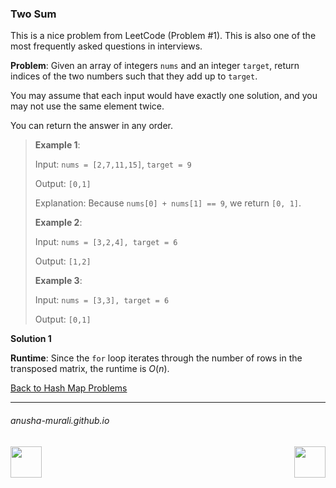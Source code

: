 ### Two Sum

This is a nice problem from LeetCode (Problem #1). This is also one of the most frequently asked questions in interviews.

**Problem**: Given an array of integers `nums` and an integer `target`, return indices of the two numbers such that 
they add up to `target`.

You may assume that each input would have exactly one solution, and you may not use the same element twice.

You can return the answer in any order.

> **Example 1**:
> 
> Input: `nums = [2,7,11,15]`, `target = 9`
> 
> Output: `[0,1]`
> 
> Explanation: Because `nums[0] + nums[1] == 9`, we return `[0, 1]`.
> 
> **Example 2**:
>
> Input: `nums = [3,2,4], target = 6`
> 
> Output: `[1,2]`
> 
> **Example 3**:
>
> Input: `nums = [3,3], target = 6`
> 
> Output: `[0,1]`

**Solution 1**


**Runtime**: Since the `for` loop iterates through the number of rows in the transposed matrix, the runtime is $O(n)$.

[Back to Hash Map Problems](./problems.md)

* * *
###### anusha-murali.github.io

<img src="https://github.com/anusha-murali/anusha-murali.github.io/assets/111596338/639243aa-2857-4595-a65a-7852762bb002" width="50" height="50" align="left">

[<img src="https://github.com/user-attachments/assets/989cfb30-4fb8-40f8-a812-8a054869aa32" width="50" height="50" align="right">](../index.md)
